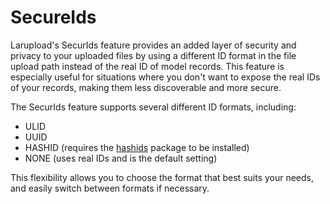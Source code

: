 # SecureIds

Larupload's SecurIds feature provides an added layer of security and privacy to your uploaded files by using a different ID format in the file upload path instead of the real ID of model records. This feature is especially useful for situations where you don't want to expose the real IDs of your records, making them less discoverable and more secure.

The SecurIds feature supports several different ID formats, including:

* ULID
* UUID
* HASHID (requires the [hashids](https://github.com/vinkla/hashids) package to be installed)
* NONE (uses real IDs and is the default setting)

This flexibility allows you to choose the format that best suits your needs, and easily switch between formats if necessary.



